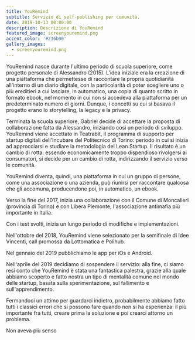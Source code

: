 ```yaml
---
title: YouRemind
subtitle: Servizio di self-publishing per comunità.
date: 2019-10-13 00:00:00
description: Descrizione di YouRemind
featured_image: screenyouremind.png
accent_color: '#236b90'
gallery_images:
  - screenyouremind.png
---
```


YouRemind nasce durante l'ultimo periodo di scuola superiore, come progetto personale di Alessandro (2015). L'idea iniziale era la creazione di una piattaforma che permettesse di raccontare la propria quotidianit&agrave; all'interno di un diario digitale, con la particolarit&agrave; di poter scegliere uno o pi&ugrave; ereditieri a cui lasciare, in automatico, una copia di quanto scritto in formato ebook, nel momento in cui non si accedeva alla piattaforma per un predeterminato numero di giorni. Dunque, i concetti su cui si basava il progetto erano lo storytelling, la legacy e la privacy.

Terminata la scuola superiore, Gabriel decide di accettare la proposta di collaborazione fatta da Alessandro, iniziando cos&igrave; un periodo di sviluppo. YouRemind viene accettato in Teatrabit, il programma di supporto per startup digitali dell'Incubare del Politecnico di Torino: periodo in cui si inizia ad approcciarsi e studiare la metodologia del Lean Startup. Il risultato &egrave; un cambio di rotta: essendo economicamente troppo dispendioso rivolgersi ai consumatori, si decide per un cambio di rotta, indirizzando il servizio verso le comunit&agrave;.&nbsp;

YouRemind diventa, quindi, una piattaforma in cui un gruppo di persone, come una associazione o una azienda, pu&ograve; riunirsi per raccontare qualcosa che gli accomuna, producendone poi, in automatico, un ebook.&nbsp;

Verso la fine del 2017, inizia una collaborazione con il Comune di Moncalieri (provincia di Torino) e con Libera Piemonte, l'associazione antimafia pi&ugrave; importante in Italia.

Con i test svolti, inizia un lungo periodo di modifiche e implementazioni.&nbsp;

Nell'ottobre del 2018, YouRemind viene selezionato per la semifinale di Idee Vincenti, call promossa da Lottomatica e Polihub.

Nel gennaio del 2019 pubblichiamo le app per iOs e Android.

Nell'aprile del 2019 decidiamo di sospendere il servizio: alla fine, ci siamo resi conto che YouRemind &egrave; stata una fantastica palestra, grazie alla quale abbiamo scoperto e fatto nostra un tipo di mentalit&agrave; comune nel mondo delle startup, basata sulla sperimentazione, sul fallimento e sull'apprendimento.

Fermandoci un attimo per guardarci indietro, probabilmente abbiamo fatto tutti i classici errori che si possono fare quando non si ha esperienza: il pi&ugrave; importante fra tutti, creare prima la soluzione e poi crearci attorno un problema.

Non aveva pi&ugrave; senso&nbsp;